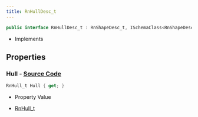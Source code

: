 ```yaml
---
title: RnHullDesc_t
---
```


```csharp
public interface RnHullDesc_t : RnShapeDesc_t, ISchemaClass<RnShapeDesc_t>, ISchemaClass<RnHullDesc_t>, ISchemaField, ISchemaClass, INativeHandle
```

- Implements

## Properties

### **Hull** - [Source Code](https://github.com/swiftly-solution/swiftlys2/blob/main/managed/src/SwiftlyS2.Generated/Schemas/Interfaces/RnHullDesc_t.cs#L16)

```csharp
RnHull_t Hull { get; }
```

- Property Value

- [RnHull_t](/docs/api/shared/schemadefinitions/rnhull_t)

